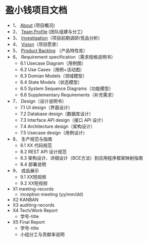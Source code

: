 # 盈小钱项目文档

- 1、 [About](docs/about.md) (项目概况) 
- 2、 [Team Profile](docs/team-profile.md) (团队组建与分工) 
- 3、 [Investigation](docs/investigation.md)（项目前期调研/竞品分析）
- 4、 [Vision](docs/vision.md)（项目愿景）
- 5、 [Product Backlog](docs/product_backlog.md) （产品特性库）
- 6、 Requirement specification（需求规格说明书）
  - 6.1 Usecase Diagram（用例图）
  - 6.2 Use Cases（用例+活动图）
  - 6.3 Domian Models（领域模型）
  - 6.4 State Models（状态模型）
  - 6.5 System Sequence Diagrams（功能模型）
  - 6.6 Supplementary Requirements（补充需求）
- 7、 Design（设计说明书）
  - 7.1 UI design（界面设计）
  - 7.2 Database design（数据库设计）
  - 7.3 Interface API design（接口 API 设计）
  - 7.4 Architecture design（架构设计）
  - 7.5 Usecase design（用例设计）
- 8、 生产规范与指南
  - 8.1 XX 代码规范
  - 8.2 REST API 设计规范
  - 8.3 架构设计、详细设计（BCE方法）到应用程序框架映射指南
  - 8.4 部署说明
- 9、 成品展示
  - 9.1 XX短视频
  - 9.2 XX短视频
- X1 meeting-records
  - inception meeting (yy/mm/dd)
- X2 KANBAN
- X3 auditing-records 
- X4 Tech/Work Report
  - 学号-title
- X5 Final Report
  - 学号-title
  - 小组分工与贡献率说明